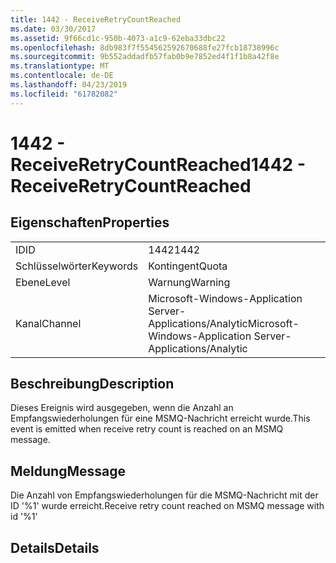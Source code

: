 ```yaml
---
title: 1442 - ReceiveRetryCountReached
ms.date: 03/30/2017
ms.assetid: 9f66cd1c-950b-4073-a1c9-62eba33dbc22
ms.openlocfilehash: 8db983f7f554562592670688fe27fcb18738996c
ms.sourcegitcommit: 9b552addadfb57fab0b9e7852ed4f1f1b8a42f8e
ms.translationtype: MT
ms.contentlocale: de-DE
ms.lasthandoff: 04/23/2019
ms.locfileid: "61782082"
---
```

# <a name="1442---receiveretrycountreached"></a><span data-ttu-id="7b1be-102">1442 - ReceiveRetryCountReached</span><span class="sxs-lookup"><span data-stu-id="7b1be-102">1442 - ReceiveRetryCountReached</span></span>
## <a name="properties"></a><span data-ttu-id="7b1be-103">Eigenschaften</span><span class="sxs-lookup"><span data-stu-id="7b1be-103">Properties</span></span>  
  
|||  
|-|-|  
|<span data-ttu-id="7b1be-104">ID</span><span class="sxs-lookup"><span data-stu-id="7b1be-104">ID</span></span>|<span data-ttu-id="7b1be-105">1442</span><span class="sxs-lookup"><span data-stu-id="7b1be-105">1442</span></span>|  
|<span data-ttu-id="7b1be-106">Schlüsselwörter</span><span class="sxs-lookup"><span data-stu-id="7b1be-106">Keywords</span></span>|<span data-ttu-id="7b1be-107">Kontingent</span><span class="sxs-lookup"><span data-stu-id="7b1be-107">Quota</span></span>|  
|<span data-ttu-id="7b1be-108">Ebene</span><span class="sxs-lookup"><span data-stu-id="7b1be-108">Level</span></span>|<span data-ttu-id="7b1be-109">Warnung</span><span class="sxs-lookup"><span data-stu-id="7b1be-109">Warning</span></span>|  
|<span data-ttu-id="7b1be-110">Kanal</span><span class="sxs-lookup"><span data-stu-id="7b1be-110">Channel</span></span>|<span data-ttu-id="7b1be-111">Microsoft-Windows-Application Server-Applications/Analytic</span><span class="sxs-lookup"><span data-stu-id="7b1be-111">Microsoft-Windows-Application Server-Applications/Analytic</span></span>|  
  
## <a name="description"></a><span data-ttu-id="7b1be-112">Beschreibung</span><span class="sxs-lookup"><span data-stu-id="7b1be-112">Description</span></span>  
 <span data-ttu-id="7b1be-113">Dieses Ereignis wird ausgegeben, wenn die Anzahl an Empfangswiederholungen für eine MSMQ-Nachricht erreicht wurde.</span><span class="sxs-lookup"><span data-stu-id="7b1be-113">This event is emitted when receive retry count is reached on an MSMQ message.</span></span>  
  
## <a name="message"></a><span data-ttu-id="7b1be-114">Meldung</span><span class="sxs-lookup"><span data-stu-id="7b1be-114">Message</span></span>  
 <span data-ttu-id="7b1be-115">Die Anzahl von Empfangswiederholungen für die MSMQ-Nachricht mit der ID '%1' wurde erreicht.</span><span class="sxs-lookup"><span data-stu-id="7b1be-115">Receive retry count reached on MSMQ message with id '%1'</span></span>  
  
## <a name="details"></a><span data-ttu-id="7b1be-116">Details</span><span class="sxs-lookup"><span data-stu-id="7b1be-116">Details</span></span>
